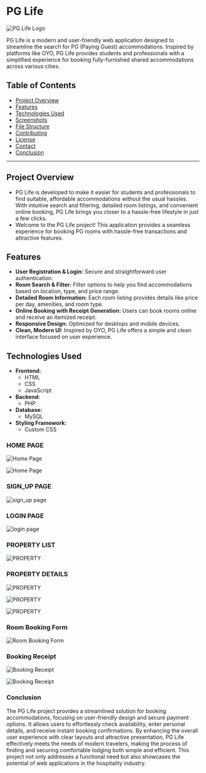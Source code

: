 
# PG Life 

![PG Life Logo](https://i.postimg.cc/GtjmQSbR/logo.png)

PG Life is a modern and user-friendly web application designed to streamline the search for PG (Paying Guest) accommodations. Inspired by platforms like OYO, PG Life provides students and professionals with a simplified experience for booking fully-furnished shared accommodations across various cities.

## Table of Contents
- [Project Overview](#project-overview)
- [Features](#features)
- [Technologies Used](#technologies-used)
- [Screenshots](#screenshots)
- [File Structure](#file-structure)
- [Contributing](#contributing)
- [License](#license)
- [Contact](#contact)
- [Conclusion](#conclusion)

---

## Project Overview

- PG Life is developed to make it easier for students and professionals to find suitable, affordable accommodations without the usual hassles. With intuitive search and filtering, detailed room listings, and convenient online booking, PG Life brings you closer to a hassle-free lifestyle in just a few clicks.
- Welcome to the PG Life project! This application provides a seamless experience for booking PG rooms with hassle-free transactions and attractive features.

## Features

- **User Registration & Login:** Secure and straightforward user authentication.
- **Room Search & Filter:** Filter options to help you find accommodations based on location, type, and price range.
- **Detailed Room Information:** Each room listing provides details like price per day, amenities, and room type.
- **Online Booking with Receipt Generation:** Users can book rooms online and receive an itemized receipt.
- **Responsive Design:** Optimized for desktops and mobile devices.
- **Clean, Modern UI:** Inspired by OYO, PG Life offers a simple and clean interface focused on user experience.

## Technologies Used

- **Frontend:** 
   - HTML
   - CSS 
   - JavaScript
- **Backend:**
   - PHP
- **Database:** 
   - MySQL
- **Styling Framework:** 
   - Custom CSS

### HOME PAGE
![Home Page](https://i.postimg.cc/PJbQMhLq/Screenshot-2024-11-04-190648.png)

![Home Page](https://i.postimg.cc/bY1gP06j/Screenshot-2024-11-04-190714.png)

### SIGN_UP PAGE
![sign_up page](https://i.postimg.cc/HnSVmPR2/Screenshot-2024-11-04-191212.png)

### LOGIN PAGE
![login page](https://i.postimg.cc/jqvWyL27/Screenshot-2024-11-04-191247.png)

### PROPERTY LIST 
![PROPERTY](https://i.postimg.cc/SxQbCxXJ/Screenshot-2024-11-04-191751.png)
### PROPERTY DETAILS 
![PROPERTY](https://i.postimg.cc/VvP36fQs/Screenshot-2024-11-04-192042.png)

![PROPERTY](https://i.postimg.cc/wjW8VYJF/Screenshot-2024-11-04-192114.png)

![PROPERTY](https://i.postimg.cc/CKzyrrs0/Screenshot-2024-11-04-192147.png)
### Room Booking Form
![Room Booking Form](https://i.postimg.cc/8kyRNyh9/Screenshot-2024-11-04-192658.png)

### Booking Receipt
![Booking Receipt](https://i.postimg.cc/3JdgRg1R/Screenshot-2024-11-04-192829.png)

![Booking Receipt](https://i.postimg.cc/02F7JbXC/Screenshot-2024-11-04-192904.png)

### Conclusion
The PG Life project provides a streamlined solution for booking accommodations, focusing on user-friendly design and secure payment options. It allows users to effortlessly check availability, enter personal details, and receive instant booking confirmations. By enhancing the overall user experience with clear layouts and attractive presentation, PG Life effectively meets the needs of modern travelers, making the process of finding and securing comfortable lodging both simple and efficient. This project not only addresses a functional need but also showcases the potential of web applications in the hospitality industry.


